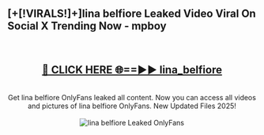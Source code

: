 <h2>[+[!VIRALS!]+]lina belfiore Leaked Video Viral On Social X Trending Now - mpboy</h2>
<br>
<div align="center">
<h2><a href="https://libra.edu.pl?lina_belfiore" rel="nofollow">🔴 CLICK HERE 🌐==►► lina_belfiore</a></h2>
<br>
Get lina belfiore OnlyFans leaked all content. Now you can access all videos and pictures of lina belfiore OnlyFans. New Updated Files 2025!
<br>
<br>
<a href="https://libra.edu.pl?lina_belfiore" rel="nofollow" data-target="animated-image.originalLink"><img src="https://i.ibb.co.com/WyWwxjT/player-gif2.gif" alt="lina belfiore Leaked OnlyFans" style="max-width: 100%; display: inline-block;" data-target="animated-image.originalImage"></a>
</div>
<br>